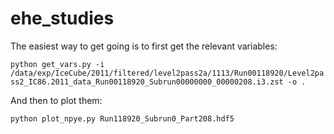# ehe_studies

The easiest way to get going is to first get the relevant variables:

`python get_vars.py -i /data/exp/IceCube/2011/filtered/level2pass2a/1113/Run00118920/Level2pass2_IC86.2011_data_Run00118920_Subrun00000000_00000208.i3.zst -o .`

And then to plot them:

`python plot_npye.py Run118920_Subrun0_Part208.hdf5`
